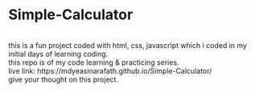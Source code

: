 # Simple-Calculator
<br>
this is a fun project coded with html, css, javascript which i coded in my initial days of learning coding.
<br>
this repo is of my code learning & practicing series.
<br>
live link: https://mdyeasinarafath.github.io/Simple-Calculator/
<br>
give your thought on this project.
